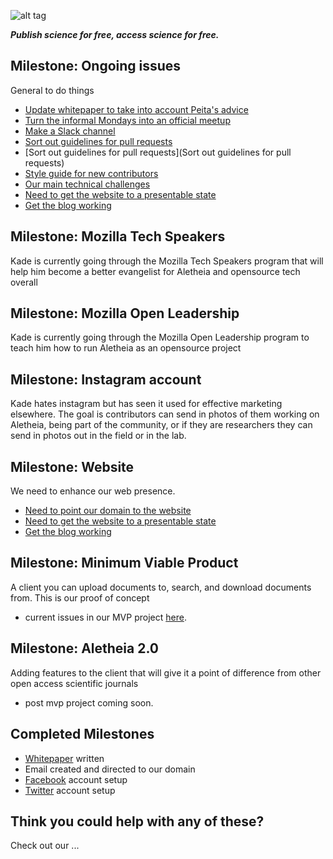![alt tag](https://cloud.githubusercontent.com/assets/24201238/24583976/ced4c43e-179f-11e7-9c40-c0988c346f55.png)

_**Publish science for free, access science for free.**_

## Milestone: Ongoing issues

General to do things

* [Update whitepaper to take into account Peita's advice](https://github.com/aletheia-foundation/whitepaper/issues/6)
* [Turn the informal Mondays into an official meetup](https://github.com/aletheia-foundation/admin/issues/11)
* [Make a Slack channel](https://github.com/aletheia-foundation/admin/issues/)
* [Sort out guidelines for pull requests](https://github.com/aletheia-foundation/admin/issues/7)
* [Sort out guidelines for pull requests](Sort out guidelines for pull requests)
* [Style guide for new contributors](https://github.com/aletheia-foundation/admin/issues/4)
* [Our main technical challenges](https://github.com/aletheia-foundation/aletheia-app/issues)
* [Need to get the website to a presentable state](https://github.com/aletheia-foundation/aletheia-foundation.github.io/issues/5)
* [Get the blog working](https://github.com/aletheia-foundation/aletheia-foundation.github.io/issues/6)

## Milestone: Mozilla Tech Speakers

Kade is currently going through the Mozilla Tech Speakers program that will help him become a better evangelist for Aletheia and opensource tech overall

## Milestone: Mozilla Open Leadership

Kade is currently going through the Mozilla Open Leadership program to teach him how to run Aletheia as an opensource project

## Milestone: Instagram account

Kade hates instagram but has seen it used for effective marketing elsewhere. The goal is contributors can send in photos of them working on Aletheia, being part of the community, or if they are researchers they can send in photos out in the field or in the lab.

## Milestone: Website

We need to enhance our web presence.

* [Need to point our domain to the website](https://github.com/aletheia-foundation/aletheia-foundation.github.io/issues/4)
* [Need to get the website to a presentable state](https://github.com/aletheia-foundation/aletheia-foundation.github.io/issues/5)
* [Get the blog working](https://github.com/aletheia-foundation/aletheia-foundation.github.io/issues/6)

## Milestone: Minimum Viable Product

A client you can upload documents to, search, and download documents from. This is our proof of concept

* current issues in our MVP project [here](https://github.com/orgs/aletheia-foundation/projects/1).

## Milestone: Aletheia 2.0

Adding features to the client that will give it a point of difference from other open access scientific journals

* post mvp project coming soon.

## Completed Milestones

* [Whitepaper](https://github.com/aletheia-foundation/whitepaper) written
* Email created and directed to our domain
* [Facebook](https://www.facebook.com/aletheiaf/) account setup
* [Twitter](https://twitter.com/aletheia_f) account setup

## Think you could help with any of these?

Check out our ...
